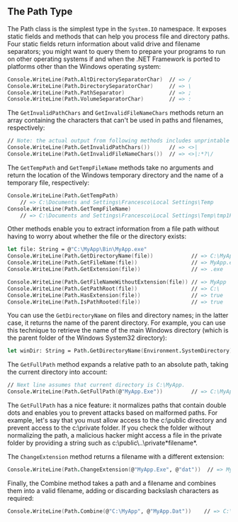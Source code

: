 ## The Path Type

The Path class is the simplest type in the `System.IO` namespace. It exposes static fields and methods that can help you process file and directory paths. Four static fields return information about valid drive and filename separators; you might want to query them to prepare your programs to run on other operating systems if and when the .NET Framework is ported to platforms other than the Windows operating system:

``` FSharp
Console.WriteLine(Path.AltDirectorySeparatorChar)  // => /
Console.WriteLine(Path.DirectorySeparatorChar)     // => \
Console.WriteLine(Path.PathSeparator)              // => ;
Console.WriteLine(Path.VolumeSeparatorChar)        // => :
```

The `GetInvalidPathChars` and `GetInvalidFileNameChars` methods return an array containing the characters that can't be used in paths and filenames, respectively:

``` FSharp
// Note: the actual output from following methods includes unprintable characters.
Console.WriteLine(Path.GetInvalidPathChars())      // => <>|
Console.WriteLine(Path.GetInvalidFileNameChars())  // => <>|:*?\/
```

The `GetTempPath` and `GetTempFileName` methods take no arguments and return the location of the Windows temporary directory and the name of a temporary file, respectively:

``` FSharp
Console.WriteLine(Path.GetTempPath)
    // => C:\Documents and Settings\Francesco\Local Settings\Temp
Console.WriteLine(Path.GetTempFileName)
    // => C:\Documents and Settings\Francesco\Local Settings\Temp\tmp1FC7.tmp
```

Other methods enable you to extract information from a file path without having to worry about whether the file or the directory exists:

``` FSharp
let file: String = @"C:\MyApp\Bin\MyApp.exe"
Console.WriteLine(Path.GetDirectoryName(file))            // => C:\MyApp\Bin
Console.WriteLine(Path.GetFileName(file))                 // => MyApp.exe
Console.WriteLine(Path.GetExtension(file))                // => .exe

Console.WriteLine(Path.GetFileNameWithoutExtension(file)) // => MyApp
Console.WriteLine(Path.GetPathRoot(file))                 // => C:\
Console.WriteLine(Path.HasExtension(file))                // => true
Console.WriteLine(Path.IsPathRooted(file))                // => true
```

You can use the `GetDirectoryName` on files and directory names; in the latter case, it returns the name of the parent directory. For example, you can use this technique to retrieve the name of the main Windows directory (which is the parent folder of the Windows System32 directory):

``` FSharp
let winDir: String = Path.GetDirectoryName(Environment.SystemDirectory)
```

The `GetFullPath` method expands a relative path to an absolute path, taking the current directory into account:

``` FSharp
// Next line assumes that current directory is C:\MyApp.
Console.WriteLine(Path.GetFullPath(@"MyApp.Exe"))         // => C:\MyApp\MyApp.Exe
```

The `GetFullPath` has a nice feature: it normalizes paths that contain double dots and enables you to prevent attacks based on malformed paths. For example, let's say that you must allow access to the c:\public directory and prevent access to the c:\private folder. If you check the folder without normalizing the path, a malicious hacker might access a file in the private folder by providing a string such as c:\public\‥\private\*filename*.

The `ChangeExtension` method returns a filename with a different extension:

``` FSharp
Console.WriteLine(Path.ChangeExtension(@"MyApp.Exe", @"dat"))  // => MyApp.dat
```

Finally, the Combine method takes a path and a filename and combines them into a valid filename, adding or discarding backslash characters as required:

``` FSharp
Console.WriteLine(Path.Combine(@"C:\MyApp", @"MyApp.Dat"))    // => C:\MyApp\MyApp.Dat
```